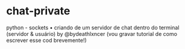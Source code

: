 # chat-private
python - sockets • criando de um servidor de chat dentro do terminal (servidor &amp; usuário) by @bydeathlxncer (vou gravar tutorial de como escrever esse cod brevemente!)
